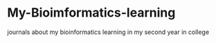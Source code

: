 # My-Bioimformatics-learning
journals about my bioinformatics learning in my second year in college
